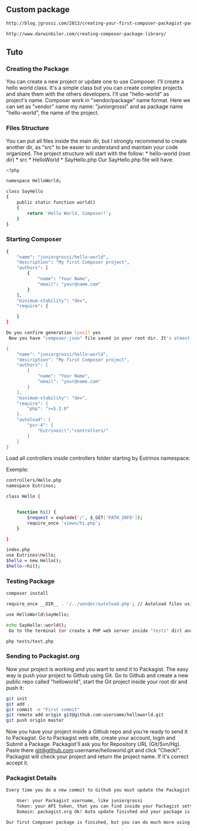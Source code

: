 ## Custom package

```bash
http://blog.jgrossi.com/2013/creating-your-first-composer-packagist-package/

http://www.darwinbiler.com/creating-composer-package-library/
```

## Tuto

### Creating the Package

You can create a new project or update one to use Composer. I'll create a hello world class. It's a simple class but you can create complex projects and share them with the others developers. I'll use "hello-world" as project's name. Composer work in "vendor/package" name format. Here we can set as "vendor" name my name: "juniorgrossi" and as package name "hello-world", the name of the project.

### Files Structure

You can put all files inside the main dir, but I strongly recommend to create another dir, as "src" to be easier to understand and maintain your code organized. The project structure will start with the follow: * hello-world (root dir) * src * HelloWorld * SayHello.php Our SayHello.php file will have:

```bash
<?php 

namespace HelloWorld;

class SayHello
{
    public static function world()
    {
        return 'Hello World, Composer!';
    }
}
```

### Starting Composer

```bash
{
    "name": "juniorgrossi/hello-world",
    "description": "My first Composer project",
    "authors": [
        {
            "name": "Your Name",
            "email": "your@name.com"
        }
    ],
    "minimum-stability": "dev",
    "require": {

    }
}

Do you confirm generation [yes]? yes
 Now you have "composer.json" file saved in your root dir. It's almost ready but we must do some changes: 

{
    "name": "juniorgrossi/hello-world",
    "description": "My first Composer project",
    "authors": [
        {
            "name": "Your Name",
            "email": "your@name.com"
        }
    ],
    "minimum-stability": "dev",
    "require": {
        "php": ">=5.3.0"
    },
    "autoload": {
        "psr-4": {
            "Eutrinos\\":"controllers/"
        }
    }
}
```

Load all controllers inside controllers folder starting by Eutrinos namespace: 

Exemple:
```bash
controllers/Hello.php
namespace Eutrinos;

class Hello {


	function hi() {
		$request = explode('/', $_GET['PATH_INFO']);
		require_once 'views/hi.php';
	}

}

index.php
use Eutrinos\Hello;
$hello = new Hello();
$hello->hi();
```

### Testing Package

```bash
composer install
```

```bash
require_once __DIR__ . '/../vendor/autoload.php'; // Autoload files using Composer autoload

use HelloWorld\SayHello;

echo SayHello::world();
 Go to the terminal (or create a PHP web server inside "tests" dir) and type: 

php tests/test.php
```

### Sending to Packagist.org

Now your project is working and you want to send it to Packagist. The easy way is push your project to Github using Git. Go to Github and create a new public repo called "helloworld", start the Git project inside your root dir and push it:

```bash
git init 
git add . 
git commit -m "First commit" 
git remote add origin git@github.com:username/helloworld.git 
git push origin master
```
Now you have your project inside a Github repo and you're ready to send it to Packagist. Go to Packagist web site, create your account, login and Submit a Package. Packagist'll ask you for Repository URL (Git/Svn/Hg). Paste there git@github.com:username/helloworld.git and click "Check!". Packagist will check your project and return the project name. If it's correct accept it.

### Packagist Details

```bash
Every time you do a new commit to Github you must update the Packagist. Go to your account, your package and click "Force Update!". Packagist will go to Github and update the sources. You can turn on "auto update" going to your Github repo, clicking "Settings", after "Service Hooks" and click the "Packagist" service. There update with your information, like:

    User: your Packagist username, like juniorgrossi
    Token: your API token, that you can find inside your Packagist settings link
    Domain: packagist.org Ok! Auto update finished and your package is available to other developers.

Our first Composer package is finished, but you can do much more using it. Thanks!
```